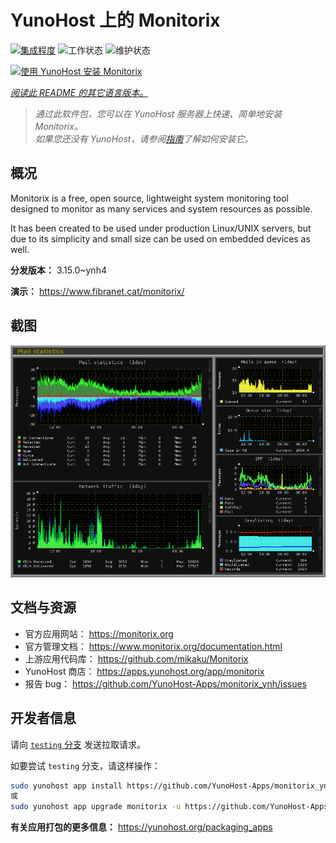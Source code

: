 <!--
注意：此 README 由 <https://github.com/YunoHost/apps/tree/master/tools/readme_generator> 自动生成
请勿手动编辑。
-->

# YunoHost 上的 Monitorix

[![集成程度](https://apps.yunohost.org/badge/integration/monitorix)](https://ci-apps.yunohost.org/ci/apps/monitorix/)
![工作状态](https://apps.yunohost.org/badge/state/monitorix)
![维护状态](https://apps.yunohost.org/badge/maintained/monitorix)

[![使用 YunoHost 安装 Monitorix](https://install-app.yunohost.org/install-with-yunohost.svg)](https://install-app.yunohost.org/?app=monitorix)

*[阅读此 README 的其它语言版本。](./ALL_README.md)*

> *通过此软件包，您可以在 YunoHost 服务器上快速、简单地安装 Monitorix。*  
> *如果您还没有 YunoHost，请参阅[指南](https://yunohost.org/install)了解如何安装它。*

## 概况

Monitorix is a free, open source, lightweight system monitoring tool designed to monitor as many services and system resources as possible.

It has been created to be used under production Linux/UNIX servers, but due to its simplicity and small size can be used on embedded devices as well.


**分发版本：** 3.15.0~ynh4

**演示：** <https://www.fibranet.cat/monitorix/>

## 截图

![Monitorix 的截图](./doc/screenshots/mail.png)

## 文档与资源

- 官方应用网站： <https://monitorix.org>
- 官方管理文档： <https://www.monitorix.org/documentation.html>
- 上游应用代码库： <https://github.com/mikaku/Monitorix>
- YunoHost 商店： <https://apps.yunohost.org/app/monitorix>
- 报告 bug： <https://github.com/YunoHost-Apps/monitorix_ynh/issues>

## 开发者信息

请向 [`testing` 分支](https://github.com/YunoHost-Apps/monitorix_ynh/tree/testing) 发送拉取请求。

如要尝试 `testing` 分支，请这样操作：

```bash
sudo yunohost app install https://github.com/YunoHost-Apps/monitorix_ynh/tree/testing --debug
或
sudo yunohost app upgrade monitorix -u https://github.com/YunoHost-Apps/monitorix_ynh/tree/testing --debug
```

**有关应用打包的更多信息：** <https://yunohost.org/packaging_apps>
